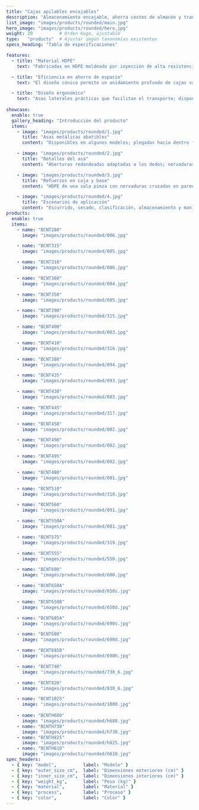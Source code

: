 ```yaml
---
title: "Cajas apilables encajables"
description: "Almacenamiento encajable, ahorra costes de almacén y transporte."
list_image: "images/products/rounded/main.jpg"
hero_image: "images/products/rounded/hero.jpg"
weight: 20          # Orden Hugo, ajustable
type:   "products"  # Ajustar según taxonomías existentes
specs_heading: "Tabla de especificaciones"

features:
  - title: "Material HDPE"
    text: "Fabricadas en HDPE moldeado por inyección de alta resistencia, resistentes a impactos y bajas temperaturas, duraderas."

  - title: "Eficiencia en ahorro de espacio"
    text: "El diseño cónico permite un anidamiento profundo de cajas vacías del mismo modelo, reduciendo costes de almacén y transporte."

  - title: "Diseño ergonómico"
    text: "Asas laterales prácticas que facilitan el transporte; disponibles varias densidades de rejilla, combinando ventilación y capacidad de carga."
    
showcase:
  enable: true
  gallery_heading: "Introducción del producto"
  items:
    - image: "images/products/rounded/1.jpg"
      title: "Asas metálicas abatibles"
      content: "Disponibles en algunos modelos; plegadas hacia dentro forman base de apilado, hacia fuera facilitan transporte y posicionamiento."

    - image: "images/products/rounded/2.jpg"
      title: "Detalles del asa"
      content: "Aberturas redondeadas adaptadas a los dedos; nervaduras reforzadas distribuyen la carga, evitando resbalones incluso con manos mojadas."

    - image: "images/products/rounded/3.jpg"
      title: "Refuerzos en caja y base"
      content: "HDPE de una sola pieza con nervaduras cruzadas en paredes y fondo; sin abombamiento bajo carga, resistente a caídas e impactos."

    - image: "images/products/rounded/4.jpg"
      title: "Escenarios de aplicación"
      content: "Escurrido, secado, clasificación, almacenamiento y manipulación. Compatible con carros/estanterías para mayor eficiencia."
products:
  enable: true
  items:
    - name: "BCNT280"
      image: "images/products/rounded/006.jpg"

    - name: "BCNT315"
      image: "images/products/rounded/005.jpg"

    - name: "BCNT310"
      image: "images/products/rounded/086.jpg"

    - name: "BCNT360"
      image: "images/products/rounded/004.jpg"

    - name: "BCNT350"
      image: "images/products/rounded/085.jpg"

    - name: "BCNT390"
      image: "images/products/rounded/315.jpg"

    - name: "BCNT400"
      image: "images/products/rounded/003.jpg"

    - name: "BCNT410"
      image: "images/products/rounded/316.jpg"

    - name: "BCNT380"
      image: "images/products/rounded/094.jpg"

    - name: "BCNT435"
      image: "images/products/rounded/093.jpg"

    - name: "BCNT430"
      image: "images/products/rounded/083.jpg"

    - name: "BCNT445"
      image: "images/products/rounded/317.jpg"

    - name: "BCNT450"
      image: "images/products/rounded/002.jpg"

    - name: "BCNT490"
      image: "images/products/rounded/082.jpg"

    - name: "BCNT495"
      image: "images/products/rounded/092.jpg"

    - name: "BCNT480"
      image: "images/products/rounded/001.jpg"

    - name: "BCNT510"
      image: "images/products/rounded/318.jpg"

    - name: "BCNT560"
      image: "images/products/rounded/091.jpg"

    - name: "BCNT550A"
      image: "images/products/rounded/081.jpg"

    - name: "BCNT575"
      image: "images/products/rounded/319.jpg"

    - name: "BCNT555"
      image: "images/products/rounded/550.jpg"

    - name: "BCNT600"
      image: "images/products/rounded/600.jpg"

    - name: "BCNT650A"
      image: "images/products/rounded/650s.jpg"

    - name: "BCNT650B"
      image: "images/products/rounded/650d.jpg"

    - name: "BCNT685A"
      image: "images/products/rounded/690s.jpg"

    - name: "BCNT680"
      image: "images/products/rounded/690d.jpg"

    - name: "BCNT685B"
      image: "images/products/rounded/690h.jpg"

    - name: "BCNT740"
      image: "images/products/rounded/730_6.jpg"

    - name: "BCNT820"
      image: "images/products/rounded/830_6.jpg"

    - name: "BCNT1025"
      image: "images/products/rounded/1000.jpg"
    
    - name: "BCNTH680"
      image: "images/products/rounded/h680.jpg"
    - name: "BCNTH730"
      image: "images/products/rounded/h730.jpg"
    - name: "BCNTH825"
      image: "images/products/rounded/h825.jpg"
    - name: "BCNTH610"
      image: "images/products/rounded/h610.jpg"      
spec_headers: 
  - { key: "model",          label: "Modelo" }
  - { key: "outer_size_cm",  label: "Dimensiones exteriores (cm)" }   
  - { key: "inner_size_cm",  label: "Dimensiones interiores (cm)" }   
  - { key: "weight_kg",      label: "Peso (kg)" }
  - { key: "material",       label: "Material" }
  - { key: "process",        label: "Proceso" }
  - { key: "color",          label: "Color" }
---
```


